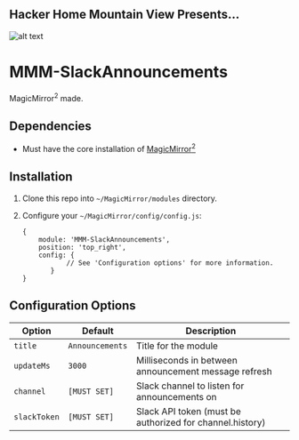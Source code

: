 ## Hacker Home Mountain View Presents...

![alt text](https://raw.githubusercontent.com/Monkeyanator/MMM-SlackAnnouncements/images/sample.png)

# MMM-SlackAnnouncements
MagicMirror<sup>2</sup> made.

## Dependencies
  * Must have the core installation of [MagicMirror<sup>2</sup>](https://github.com/MichMich/MagicMirror)

## Installation
 1. Clone this repo into `~/MagicMirror/modules` directory.
 2. Configure your `~/MagicMirror/config/config.js`:
 
     ```
     {
         module: 'MMM-SlackAnnouncements',
         position: 'top_right',
         config: {
                // See 'Configuration options' for more information.
            }
     }
     ```

## Configuration Options
| **Option** | **Default** | **Description** |
| --- | --- | --- |
| `title` | `Announcements` | Title for the module |
| `updateMs` | `3000` | Milliseconds in between announcement message refresh |
| `channel` | `[MUST SET]` | Slack channel to listen for announcements on |
| `slackToken` | `[MUST SET]` | Slack API token (must be authorized for channel.history) |
